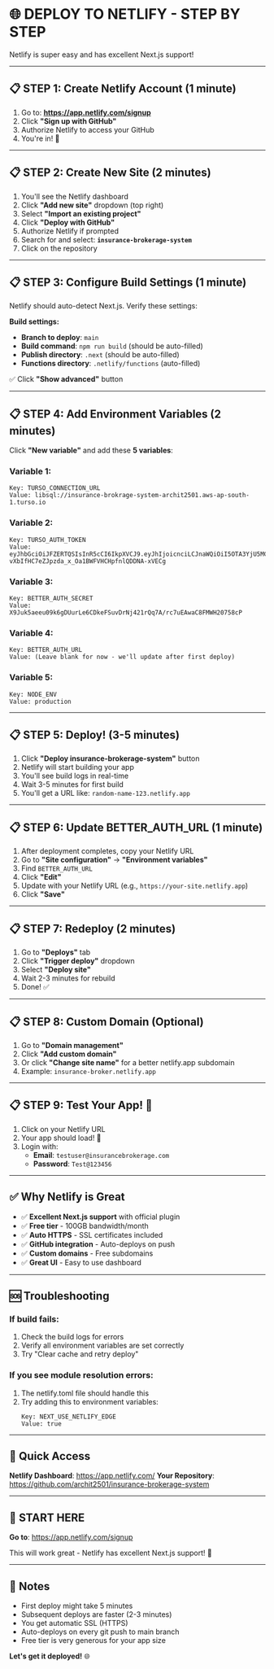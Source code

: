 # 🌐 DEPLOY TO NETLIFY - STEP BY STEP

Netlify is super easy and has excellent Next.js support!

---

## 📋 STEP 1: Create Netlify Account (1 minute)

1. Go to: **https://app.netlify.com/signup**
2. Click **"Sign up with GitHub"**
3. Authorize Netlify to access your GitHub
4. You're in! 🎉

---

## 📋 STEP 2: Create New Site (2 minutes)

1. You'll see the Netlify dashboard
2. Click **"Add new site"** dropdown (top right)
3. Select **"Import an existing project"**
4. Click **"Deploy with GitHub"**
5. Authorize Netlify if prompted
6. Search for and select: **`insurance-brokerage-system`**
7. Click on the repository

---

## 📋 STEP 3: Configure Build Settings (1 minute)

Netlify should auto-detect Next.js. Verify these settings:

**Build settings:**
- **Branch to deploy**: `main`
- **Build command**: `npm run build` (should be auto-filled)
- **Publish directory**: `.next` (should be auto-filled)
- **Functions directory**: `.netlify/functions` (auto-filled)

✅ Click **"Show advanced"** button

---

## 📋 STEP 4: Add Environment Variables (2 minutes)

Click **"New variable"** and add these **5 variables**:

### Variable 1:
```
Key: TURSO_CONNECTION_URL
Value: libsql://insurance-brokrage-system-archit2501.aws-ap-south-1.turso.io
```

### Variable 2:
```
Key: TURSO_AUTH_TOKEN
Value: eyJhbGciOiJFZERTQSIsInR5cCI6IkpXVCJ9.eyJhIjoicnciLCJnaWQiOiI5OTA3YjU5MC1lM2JiLTRmMDMtODRlZC0wMDBmNTYwOGMwMmEiLCJpYXQiOjE3NjA2OTgwNTAsInJpZCI6IjM0M2QwZDE4LWM3MDEtNDc5YS1hMTA0LTNlYjc5MDlhZTVlNSJ9.HrVMF6Opynz090XxELenCWjekSZrTD4PoqTT3bi66v-vXbIfHC7eZJpzda_x_Oa1BWFVHCHpfnlQDDNA-xVECg
```

### Variable 3:
```
Key: BETTER_AUTH_SECRET
Value: X9Juk5aeeu09k6gDUurLe6CDkeFSuvDrNj421rQq7A/rc7uEAwaC8FMWH20758cP
```

### Variable 4:
```
Key: BETTER_AUTH_URL
Value: (Leave blank for now - we'll update after first deploy)
```

### Variable 5:
```
Key: NODE_ENV
Value: production
```

---

## 📋 STEP 5: Deploy! (3-5 minutes)

1. Click **"Deploy insurance-brokerage-system"** button
2. Netlify will start building your app
3. You'll see build logs in real-time
4. Wait 3-5 minutes for first build
5. You'll get a URL like: `random-name-123.netlify.app`

---

## 📋 STEP 6: Update BETTER_AUTH_URL (1 minute)

1. After deployment completes, copy your Netlify URL
2. Go to **"Site configuration"** → **"Environment variables"**
3. Find `BETTER_AUTH_URL`
4. Click **"Edit"**
5. Update with your Netlify URL (e.g., `https://your-site.netlify.app`)
6. Click **"Save"**

---

## 📋 STEP 7: Redeploy (2 minutes)

1. Go to **"Deploys"** tab
2. Click **"Trigger deploy"** dropdown
3. Select **"Deploy site"**
4. Wait 2-3 minutes for rebuild
5. Done! ✅

---

## 📋 STEP 8: Custom Domain (Optional)

1. Go to **"Domain management"**
2. Click **"Add custom domain"**
3. Or click **"Change site name"** for a better netlify.app subdomain
4. Example: `insurance-broker.netlify.app`

---

## 📋 STEP 9: Test Your App! 🎉

1. Click on your Netlify URL
2. Your app should load! 🚀
3. Login with:
   - **Email**: `testuser@insurancebrokerage.com`
   - **Password**: `Test@123456`

---

## ✅ Why Netlify is Great

- ✅ **Excellent Next.js support** with official plugin
- ✅ **Free tier** - 100GB bandwidth/month
- ✅ **Auto HTTPS** - SSL certificates included
- ✅ **GitHub integration** - Auto-deploys on push
- ✅ **Custom domains** - Free subdomains
- ✅ **Great UI** - Easy to use dashboard

---

## 🆘 Troubleshooting

### If build fails:
1. Check the build logs for errors
2. Verify all environment variables are set correctly
3. Try "Clear cache and retry deploy"

### If you see module resolution errors:
1. The netlify.toml file should handle this
2. Try adding this to environment variables:
   ```
   Key: NEXT_USE_NETLIFY_EDGE
   Value: true
   ```

---

## 📱 Quick Access

**Netlify Dashboard**: https://app.netlify.com/
**Your Repository**: https://github.com/archit2501/insurance-brokerage-system

---

## 🎯 START HERE

**Go to**: https://app.netlify.com/signup

This will work great - Netlify has excellent Next.js support! 🚀

---

## 📝 Notes

- First deploy might take 5 minutes
- Subsequent deploys are faster (2-3 minutes)
- You get automatic SSL (HTTPS)
- Auto-deploys on every git push to main branch
- Free tier is very generous for your app size

**Let's get it deployed!** 🌐
